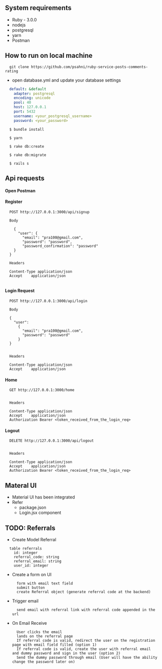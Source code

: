 ## System requirements
  * Ruby - 3.0.0
  * nodejs
  * postgresql
  * yarn
  * Postman


## How to run on local machine
  ```
    git clone https://github.com/psahni/ruby-service-posts-comments-rating
  ```

  * open database.yml and update your database settings

  ```yaml
    default: &default
      adapter: postgresql
      encoding: unicode
      pool: 40
      host: 127.0.0.1
      port: 5432
      username: <your_postgresql_username>
      password: <your_password>
  ```

```
  $ bundle install
```

```
  $ yarn
```


```
  $ rake db:create
```

```
  $ rake db:migrate
```

```
  $ rails s
```


## Api requests
  #### Open Postman


  #### Register

```
  POST http://127.0.0.1:3000/api/signup

  Body

    {  
      "user": {
        "email": "pra100@gmail.com",
        "password": "password",
        "password_confirmation": "password"
    }
  }

  Headers

  Content-Type application/json
  Accept    application/json
  
```

  #### Login Request

```
  POST http://127.0.0.1:3000/api/login

  Body 

  {
    "user":
      {
        "email": "pra100@gmail.com",
        "password": "password"
      }
  }

  
  Headers

  Content-Type application/json
  Accept    application/json
```


  #### Home

```
  GET http://127.0.0.1:3000/home


  Headers

  Content-Type application/json
  Accept    application/json
  Authorization Bearer <token_received_from_the_login_req>

```

  #### Logout

```
  DELETE http://127.0.0.1:3000/api/logout


  Headers

  Content-Type application/json
  Accept    application/json
  Authorization Bearer <token_received_from_the_login_req>

```

## Materal UI

* Material UI has been integrated
* Refer 
  - package.json
  - Login.jsx component


## TODO: Referrals

* Create Model Referral

```
  table referrals
    id: integer
    referral_code: string
    referral_email: string
    user_id: integer
```

* Create a form on UI 

  ```
    form with email text field
    submit button
    create Referral object (generate referral code at the backend)
  ```

* Trigger email

  ```
    send email with referral link with referral code appended in the url
  ```

* On Email Receive

  ```
    User clicks the email
    lands on the referral page
    If referral code is valid, redirect the user on the registration page with email field filled (option 1)
    If referral code is valid, create the user with referral email and dummy password and sign in the user (option 2)
    Send the dummy password through email (User will have the ability change the password later on)
  ```

